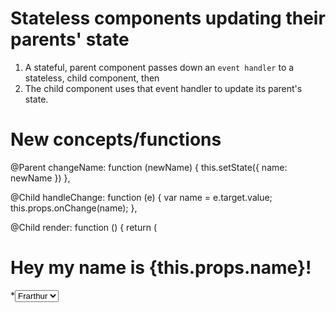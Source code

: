 # Stateless components updating their parents' state
  1. A stateful, parent component passes down an `event handler` to a stateless, child component, then
  2. The child component uses that event handler to update its parent's state.

# New concepts/functions

  @Parent
    changeName: function (newName) {
      this.setState({
        name: newName
      })
    },



  @Child
    handleChange: function (e) {
      var name = e.target.value;
      this.props.onChange(name);
    },



  @Child
    render: function () {
        return (
          <div>
            <h1>
              Hey my name is {this.props.name}!
            </h1>
            *<select onChange={this.handleChange}*
              			id="great-names">
              <option value="Frarthur">
                Frarthur
              </option>

              <option value="Gromulus">
                Gromulus
              </option>

